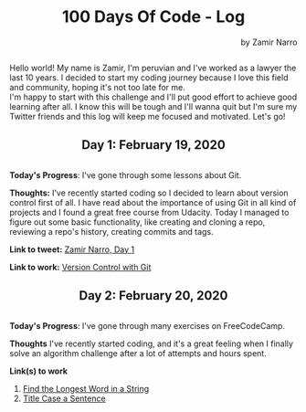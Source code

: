 <h1 align="center">100 Days Of Code - Log</h1>
<p align="right">by Zamir Narro</p>
<img src="https://img.youtube.com/vi/mbiryVTIJ4Q/maxresdefault.jpg" alt="">

Hello world! My name is Zamir, I'm peruvian and I've worked as a lawyer the last 10 years. I decided to start my coding journey because I love this field and community, hoping it's not too late for me. <br/>
I'm happy to start with this challenge and I'll put good effort to achieve good learning after all. I know this will be tough and I'll wanna quit but I'm sure my Twitter friends and this log will keep me focused and motivated. Let's go!

<h2 align="center">Day 1: February 19, 2020</h2>
<img src="https://bit.ly/2HNjHHv" alt="">

**Today's Progress**: I've gone through some lessons about Git.

**Thoughts:** I've recently started coding so I decided to learn about version control first of all. I have read about the importance of using Git in all kind of projects and I found a great free course from Udacity. Today I managed to figure out some basic functionality, like creating and cloning a repo, reviewing a repo's history, creating commits and tags.

**Link to tweet:** [Zamir Narro, Day 1](https://twitter.com/ZamirNarroA/status/1230359152138113026)

**Link to work:** [Version Control with Git](https://classroom.udacity.com/courses/ud123)


<h2 align="center">Day 2: February 20, 2020</h2>
<img src="#" alt="">

**Today's Progress**: I've gone through many exercises on FreeCodeCamp.

**Thoughts** I've recently started coding, and it's a great feeling when I finally solve an algorithm challenge after a lot of attempts and hours spent.

**Link(s) to work**
1. [Find the Longest Word in a String](https://www.freecodecamp.com/challenges/find-the-longest-word-in-a-string)
2. [Title Case a Sentence](https://www.freecodecamp.com/challenges/title-case-a-sentence)
